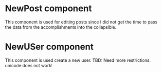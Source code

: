 # NewPost component
This component is used for editing posts since I did not get the time to pass the data from the accomplishments into the collapsible.

# NewUSer component
This component is used create a new user.
TBD: Need more restrictions. unicode does not work!